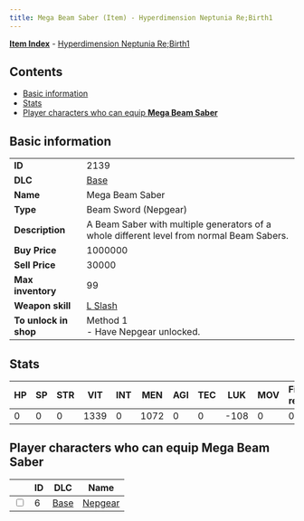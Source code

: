 ```yaml
---
title: Mega Beam Saber (Item) - Hyperdimension Neptunia Re;Birth1
---
```


[**Item Index**](/neptunia/rb1/item/index.html) - [Hyperdimension Neptunia Re;Birth1](/neptunia/rb1)

## Contents

- [Basic information](#basic-information)
- [Stats](#stats)
- [Player characters who can equip **Mega Beam Saber**](#player-characters-who-can-equip-mega-beam-saber)
## Basic information

|   |   |
| -- | -- |
| **ID** | 2139 |
| **DLC** | [Base](/neptunia/rb1/dlc/1-base.html) |
| **Name** | Mega Beam Saber |
| **Type** | Beam Sword (Nepgear) |
| **Description** | A Beam Saber with multiple generators of a whole different level from normal Beam Sabers. |
| **Buy Price** | 1000000 |
| **Sell Price** | 30000 |
| **Max inventory** | 99 |
| **Weapon skill** | [L Slash](/neptunia/rb1/skill/1-1002-l-slash.html) |
| **To unlock in shop** | Method 1<br />- Have Nepgear unlocked. |


## Stats

| HP | SP | STR | VIT | INT | MEN | AGI | TEC | LUK | MOV | Fire res. | Ice res. | Wind res. | Lightning res. |
| -- | -- | --- | --- | --- | --- | --- | --- | --- | --- | --------- | -------- | --------- | -------------- |
| 0 | 0 | 0 | 1339 | 0 | 1072 | 0 | 0 | -108 | 0 | 0 | 0 | 0 | 0 |


## Player characters who can equip **Mega Beam Saber**

|    | ID | DLC | Name |
| -- | -- | --- | ---- |
| <input type="checkbox" id="rb1-player-1-6" class="trackbox" /> | 6 | [Base](/neptunia/rb1/dlc/1-base.html) | [Nepgear](/neptunia/rb1/player/1-6-nepgear.html) |
